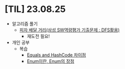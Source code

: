 # [TIL] 23.08.25


* 알고리즘 풀기
    * [피자 배달 거리(삼성 SW역량평가 기출문제 : DFS활용)](../java_algorithm/inflearn_algorithm_lecture/src/dfs_and_bfs/피자_배달_거리_DFS/Main.java)
      * 재도전 필요!
* 개인 공부
    * 복습
        * [Equals and HashCode 차이점](../java_study/src/equals_and_hashcode/EqualsAndHashcode.md)
        * [Enum이란, Enum의 장점](../java_study/src/enum_class/enum_class.md)

